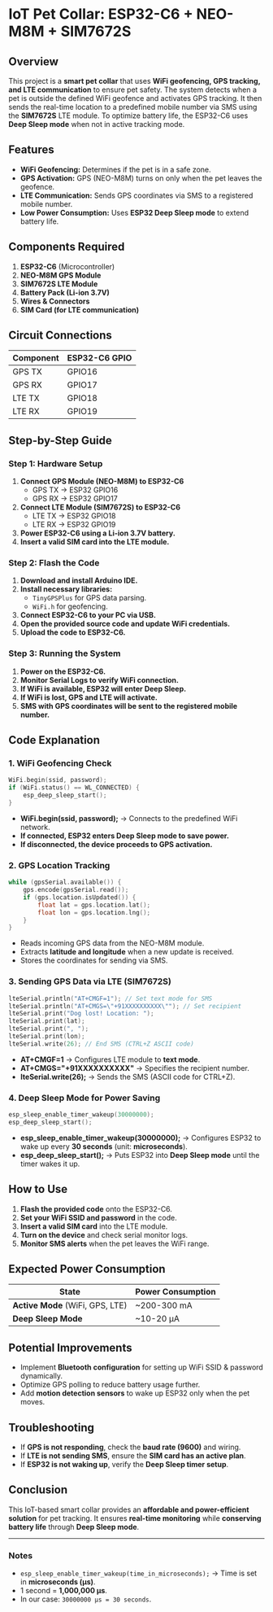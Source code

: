 # IoT Pet Collar: ESP32-C6 + NEO-M8M + SIM7672S

## Overview
This project is a **smart pet collar** that uses **WiFi geofencing, GPS tracking, and LTE communication** to ensure pet safety. The system detects when a pet is outside the defined WiFi geofence and activates GPS tracking. It then sends the real-time location to a predefined mobile number via SMS using the **SIM7672S** LTE module. To optimize battery life, the ESP32-C6 uses **Deep Sleep mode** when not in active tracking mode.

## Features
- **WiFi Geofencing:** Determines if the pet is in a safe zone.
- **GPS Activation:** GPS (NEO-M8M) turns on only when the pet leaves the geofence.
- **LTE Communication:** Sends GPS coordinates via SMS to a registered mobile number.
- **Low Power Consumption:** Uses **ESP32 Deep Sleep mode** to extend battery life.

## Components Required
1. **ESP32-C6** (Microcontroller)
2. **NEO-M8M GPS Module**
3. **SIM7672S LTE Module**
4. **Battery Pack (Li-ion 3.7V)**
5. **Wires & Connectors**
6. **SIM Card (for LTE communication)**

## Circuit Connections
| **Component**  | **ESP32-C6 GPIO** |
|--------------|------------------|
| GPS TX       | GPIO16           |
| GPS RX       | GPIO17           |
| LTE TX       | GPIO18           |
| LTE RX       | GPIO19           |

## Step-by-Step Guide
### Step 1: Hardware Setup
1. **Connect GPS Module (NEO-M8M) to ESP32-C6**
   - GPS TX → ESP32 GPIO16
   - GPS RX → ESP32 GPIO17
2. **Connect LTE Module (SIM7672S) to ESP32-C6**
   - LTE TX → ESP32 GPIO18
   - LTE RX → ESP32 GPIO19
3. **Power ESP32-C6 using a Li-ion 3.7V battery.**
4. **Insert a valid SIM card into the LTE module.**

### Step 2: Flash the Code
1. **Download and install Arduino IDE.**
2. **Install necessary libraries:**
   - `TinyGPSPlus` for GPS data parsing.
   - `WiFi.h` for geofencing.
3. **Connect ESP32-C6 to your PC via USB.**
4. **Open the provided source code and update WiFi credentials.**
5. **Upload the code to ESP32-C6.**

### Step 3: Running the System
1. **Power on the ESP32-C6.**
2. **Monitor Serial Logs to verify WiFi connection.**
3. **If WiFi is available, ESP32 will enter Deep Sleep.**
4. **If WiFi is lost, GPS and LTE will activate.**
5. **SMS with GPS coordinates will be sent to the registered mobile number.**

## Code Explanation
### 1. WiFi Geofencing Check
```cpp
WiFi.begin(ssid, password);
if (WiFi.status() == WL_CONNECTED) {
    esp_deep_sleep_start();
}
```
- **WiFi.begin(ssid, password);** → Connects to the predefined WiFi network.
- **If connected, ESP32 enters Deep Sleep mode to save power.**
- **If disconnected, the device proceeds to GPS activation.**

### 2. GPS Location Tracking
```cpp
while (gpsSerial.available()) {
    gps.encode(gpsSerial.read());
    if (gps.location.isUpdated()) {
        float lat = gps.location.lat();
        float lon = gps.location.lng();
    }
}
```
- Reads incoming GPS data from the NEO-M8M module.
- Extracts **latitude and longitude** when a new update is received.
- Stores the coordinates for sending via SMS.

### 3. Sending GPS Data via LTE (SIM7672S)
```cpp
lteSerial.println("AT+CMGF=1"); // Set text mode for SMS
lteSerial.println("AT+CMGS=\"+91XXXXXXXXXX\""); // Set recipient
lteSerial.print("Dog lost! Location: ");
lteSerial.print(lat);
lteSerial.print(", ");
lteSerial.print(lon);
lteSerial.write(26); // End SMS (CTRL+Z ASCII code)
```
- **AT+CMGF=1** → Configures LTE module to **text mode**.
- **AT+CMGS=\"+91XXXXXXXXXX\"** → Specifies the recipient number.
- **lteSerial.write(26);** → Sends the SMS (ASCII code for CTRL+Z).

### 4. Deep Sleep Mode for Power Saving
```cpp
esp_sleep_enable_timer_wakeup(30000000);
esp_deep_sleep_start();
```
- **esp_sleep_enable_timer_wakeup(30000000);** → Configures ESP32 to wake up every **30 seconds** (unit: **microseconds**).
- **esp_deep_sleep_start();** → Puts ESP32 into **Deep Sleep mode** until the timer wakes it up.

## How to Use
1. **Flash the provided code** onto the ESP32-C6.
2. **Set your WiFi SSID and password** in the code.
3. **Insert a valid SIM card** into the LTE module.
4. **Turn on the device** and check serial monitor logs.
5. **Monitor SMS alerts** when the pet leaves the WiFi range.

## Expected Power Consumption
| **State** | **Power Consumption** |
|-----------|----------------------|
| **Active Mode** (WiFi, GPS, LTE) | ~200-300 mA |
| **Deep Sleep Mode** | ~10-20 µA |

## Potential Improvements
- Implement **Bluetooth configuration** for setting up WiFi SSID & password dynamically.
- Optimize GPS polling to reduce battery usage further.
- Add **motion detection sensors** to wake up ESP32 only when the pet moves.

## Troubleshooting
- If **GPS is not responding**, check the **baud rate (9600)** and wiring.
- If **LTE is not sending SMS**, ensure the **SIM card has an active plan**.
- If **ESP32 is not waking up**, verify the **Deep Sleep timer setup**.

## Conclusion
This IoT-based smart collar provides an **affordable and power-efficient solution** for pet tracking. It ensures **real-time monitoring** while **conserving battery life** through **Deep Sleep mode**.

---
### Notes
- `esp_sleep_enable_timer_wakeup(time_in_microseconds);` → Time is set in **microseconds (µs)**.
- 1 second = **1,000,000 µs**.
- In our case: `30000000 µs = 30 seconds`.

